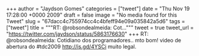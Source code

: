 
+++
author = "Jaydson Gomes"
categories = ["tweet"]
date = "Thu Nov 19 17:28:00 +0000 2009"
draft = false
image = "No media found for this Tweet"
slug = "67dacc4c755974cc4c4bfeff94e09a035842a5d6"
tags = ["tweet"]
title = """RT: @robsondealmeida: Cot..."""
tweet = true
tweet_url = "https://twitter.com/jaydson/status/5863176630"
+++
RT: @robsondealmeida: Cotidiano dos programadores.. mto bom! video de abertura do #tdc2009 http://is.gd/4YSCi muito legal.
